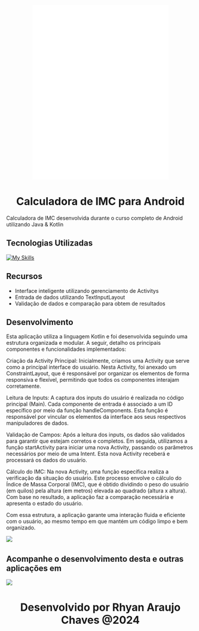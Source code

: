 <div align="center">
  <img src="logo.png">
  <h1> Calculadora de IMC para Android </h1>
</div>


Calculadora de IMC desenvolvida durante o curso completo de Android utilizando Java & Kotlin

## Tecnologias Utilizadas

[![My Skills](https://skillicons.dev/icons?i=kotlin,androidstudio)](https://skillicons.dev)


## Recursos

- Interface inteligente utilizando gerenciamento de Activitys
- Entrada de dados utilizando TextInputLayout
- Validação de dados e comparação para obtem de resultados

## Desenvolvimento

Esta aplicação utiliza a linguagem Kotlin e foi desenvolvida seguindo uma estrutura organizada e modular. A seguir, detalho os principais componentes e funcionalidades implementados:

Criação da Activity Principal: Inicialmente, criamos uma Activity que serve como a principal interface do usuário. Nesta Activity, foi anexado um ConstraintLayout, que é responsável por organizar os elementos de forma responsiva e flexível, permitindo que todos os componentes interajam corretamente.

Leitura de Inputs: A captura dos inputs do usuário é realizada no código principal (Main). Cada componente de entrada é associado a um ID específico por meio da função handleComponents. Esta função é responsável por vincular os elementos da interface aos seus respectivos manipuladores de dados.

Validação de Campos: Após a leitura dos inputs, os dados são validados para garantir que estejam corretos e completos. Em seguida, utilizamos a função startActivity para iniciar uma nova Activity, passando os parâmetros necessários por meio de uma Intent. Esta nova Activity receberá e processará os dados do usuário.

Cálculo do IMC: Na nova Activity, uma função específica realiza a verificação da situação do usuário. Este processo envolve o cálculo do Índice de Massa Corporal (IMC), que é obtido dividindo o peso do usuário (em quilos) pela altura (em metros) elevada ao quadrado (altura x altura). Com base no resultado, a aplicação faz a comparação necessária e apresenta o estado do usuário.

Com essa estrutura, a aplicação garante uma interação fluida e eficiente com o usuário, ao mesmo tempo em que mantém um código limpo e bem organizado.
<div>
 <img src="preview.gif">
</div>


## Acompanhe o desenvolvimento desta e outras aplicações em
<p>
  <a href="https://www.linkedin.com/in/rhyan-araujo-chaves/">
    <img src="https://skillicons.dev/icons?i=linkedin" />
  </a>
</p>

<h1 align="center">
   Desenvolvido por Rhyan Araujo Chaves @2024
</h1>



